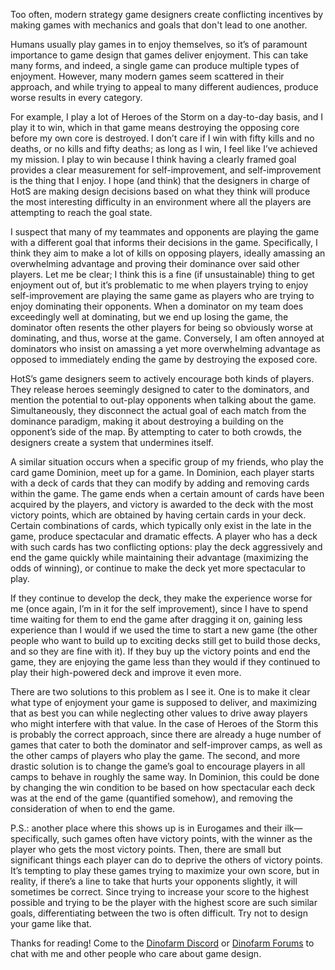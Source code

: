 Too often, modern strategy game designers create conflicting incentives by making games with mechanics and goals that don't lead to one another.

Humans usually play games in to enjoy themselves, so it’s of paramount importance to game design that games deliver enjoyment. This can take many forms, and indeed, a single game can produce multiple types of enjoyment. However, many modern games seem scattered in their approach, and while trying to appeal to many different audiences, produce worse results in every category.

For example, I play a lot of Heroes of the Storm on a day-to-day basis, and I play it to win, which in that game means destroying the opposing core before my own core is destroyed. I don’t care if I win with fifty kills and no deaths, or no kills and fifty deaths; as long as I win, I feel like I’ve achieved my mission. I play to win because I think having a clearly framed goal provides a clear measurement for self-improvement, and self-improvement is the thing that I enjoy. I hope (and think) that the designers in charge of HotS are making design decisions based on what they think will produce the most interesting difficulty in an environment where all the players are attempting to reach the goal state.

I suspect that many of my teammates and opponents are playing the game with a different goal that informs their decisions in the game. Specifically, I think they aim to make a lot of kills on opposing players, ideally amassing an overwhelming advantage and proving their dominance over said other players. Let me be clear; I think this is a fine (if unsustainable) thing to get enjoyment out of, but it’s problematic to me when players trying to enjoy self-improvement are playing the same game as players who are trying to enjoy dominating their opponents. When a dominator on my team does exceedingly well at dominating, but we end up losing the game, the dominator often resents the other players for being so obviously worse at dominating, and thus, worse at the game. Conversely, I am often annoyed at dominators who insist on amassing a yet more overwhelming advantage as opposed to immediately ending the game by destroying the exposed core.

HotS’s game designers seem to actively encourage both kinds of players. They release heroes seemingly designed to cater to the dominators, and mention the potential to out-play opponents when talking about the game. Simultaneously, they disconnect the actual goal of each match from the dominance paradigm, making it about destroying a building on the opponent’s side of the map. By attempting to cater to both crowds, the designers create a system that undermines itself.

A similar situation occurs when a specific group of my friends, who play the card game Dominion, meet up for a game. In Dominion, each player starts with a deck of cards that they can modify by adding and removing cards within the game. The game ends when a certain amount of cards have been acquired by the players, and victory is awarded to the deck with the most victory points, which are obtained by having certain cards in your deck. Certain combinations of cards, which typically only exist in the late in the game, produce spectacular and dramatic effects. A player who has a deck with such cards has two conflicting options: play the deck aggressively and end the game quickly while maintaining their advantage (maximizing the odds of winning), or continue to make the deck yet more spectacular to play.

If they continue to develop the deck, they make the experience worse for me (once again, I’m in it for the self improvement), since I have to spend time waiting for them to end the game after dragging it on, gaining less experience than I would if we used the time to start a new game (the other people who want to build up to exciting decks still get to build those decks, and so they are fine with it). If they buy up the victory points and end the game, they are enjoying the game less than they would if they continued to play their high-powered deck and improve it even more.

There are two solutions to this problem as I see it. One is to make it clear what type of enjoyment your game is supposed to deliver, and maximizing that as best you can while neglecting other values to drive away players who might interfere with that value. In the case of Heroes of the Storm this is probably the correct approach, since there are already a huge number of games that cater to both the dominator and self-improver camps, as well as the other camps of players who play the game. The second, and more drastic solution is to change the game’s goal to encourage players in all camps to behave in roughly the same way. In Dominion, this could be done by changing the win condition to be based on how spectacular each deck was at the end of the game (quantified somehow), and removing the consideration of when to end the game.

P.S.: another place where this shows up is in Eurogames and their ilk—specifically, such games often have victory points, with the winner as the player who gets the most victory points. Then, there are small but significant things each player can do to deprive the others of victory points. It’s tempting to play these games trying to maximize your own score, but in reality, if there’s a line to take that hurts your opponents slightly, it will sometimes be correct. Since trying to increase your score to the highest possible and trying to be the player with the highest score are such similar goals, differentiating between the two is often difficult. Try not to design your game like that.

Thanks for reading! Come to the [Dinofarm Discord](https://discord.gg/8PPwfDY) or [Dinofarm Forums](http://www.dinofarmgames.com/forum/index.php) to chat with me and other people who care about game design.
